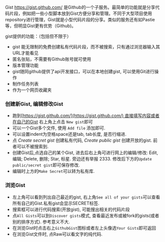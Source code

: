 Gist https://gist.github.com/ 是Github的一个子服务。最简单的功能就是分享代码片段，例如把一些小型脚本放到Gist方便分享和管理。不同于大型项目使用repository进行管理，Gist就是小型代码片段的分享。类似的服务还有如Pastie等，但明显Gist更有优势（Github)。

gist提供的功能：（包括但不限于）
- gist 能无限制的免费创建私有代码片段，而不被搜索，只有通过浏览器输入其URL才能看见
- 匿名张贴，不需要有Github账号就可使用
- 版本管理功能
- gist随同github提供了api开发接口，可以在本地创建gist, 可以使用Git进行操作
- 制作任务列表
- 作为一个网页收藏夹


### 创建新Gist, 编辑修改Gist

-   跑到[https://gist.github.com/](https://gist.github.com/) 直接填写内容或者在自己的Gist 右上角上点击 `New gist`即可
-   可以一个Gist多个文件, 使用 `Add file` 添加即可.
-   可以设置indent为空格space还是tab, tab长度, 是否行缩进.
-   点 _Create secret gist_ 创建私有代码, _Create public gist_ 创建开放的gist. 前者可以不被搜索到.
-   创建Gist后,点选自己的某个Gist, 进去后右上角可进行网上的编辑/修改: Edit, 编辑; Delete, 删除; Star, 标星. 旁边还有举报 2333. 修改后下方的`Update public/secret gist`即可保存修改.
-   编辑时上方的`Make Secret`可以转为私有库.

### 浏览Gist

-   左上角可以看到列出自己最近的gist, 右上角`See all of your gists`可以查看所有自己的Gist.私有gist会显示SECRET标签.
-   搜索框可以进行代码搜索(开放gist), 可能搜出相关的代码片段
-   点`All Gists`可以到`Discover gists`模式, 查看最近发布或被fork的gists(或者别的排序方式). 参考意义不大.
-   在浏览Gist时点击右上`GithubGist`图标或者左上头像选`Your Gists`即可返回
-   在浏览Gist文件时, 点Raw可以看文字的纯代码.